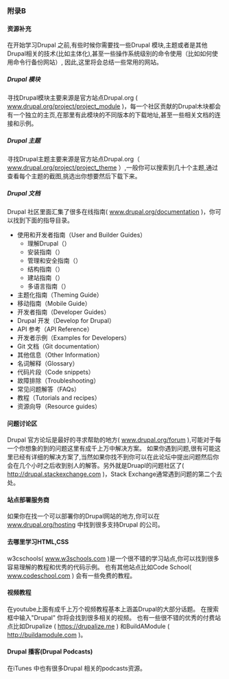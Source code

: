 ### 附录B

#### 资源补充
在开始学习Drupal 之前,有些时候你需要找一些Drupal 模块,主题或者是其他Drupal相关的技术(比如主体化),甚至一些操作系统级别的命令使用（比如如何使用命令行备份网站）, 因此,这里将会总结一些常用的网站。

##### Drupal 模块

寻找Drupal模块主要来源是官方站点Drupal.org ( www.drupal.org/project/project_module )，每一个社区贡献的Drupal木块都会有一个独立的主页,在那里有此模块的不同版本的下载地址,甚至一些相关文档的连接和示例。

##### Drupal 主题

寻找Drupal主题主要来源是官方站点Drupal.org（ www.drupal.org/project/project_theme ）,一般你可以搜索到几十个主题,通过查看每个主题的截图,挑选出你想要然后下载下来。

##### Drupal 文档

Drupal 社区里面汇集了很多在线指南( www.drupal.org/documentation )，你可以找到下面的指导目录。

* 使用和开发者指南（User and Builder Guides）
	* 理解Drupal（）
	* 安装指南（）
	* 管理和安全指南（）
	* 结构指南（）
	* 建站指南（）
	* 多语言指南（）
* 主题化指南（Theming Guide）
* 移动指南（Mobile Guide）
* 开发者指南（Developer Guides）
* Drupal 开发（Develop for Drupal）
* API 参考（API Reference）
* 开发者示例（Examples for Developers）
* Git 文档（Git documentation）
* 其他信息（Other Information）
* 名词解释（Glossary）
* 代码片段（Code snippets）
* 故障排除（Troubleshooting）
* 常见问题解答（FAQs）
* 教程（Tutorials and recipes）
* 资源向导（Resource guides）




#### 问题讨论区

Drupal 官方论坛是最好的寻求帮助的地方( www.drupal.org/forum ),可能对于每一个你想象的到的问题这里有成千上万中解决方案。 如果你遇到问题,很有可能这里已经有详细的解决方案了,当然如果你找不到你可以在此论坛中提出问题然后你会在几个小时之后收到别人的解答。另外就是Druapl的问题社区了( http://drupal.stackexchange.com )，Stack Exchange通常遇到问题的第二个去处。

#### 站点部署服务商

如果你在找一个可以部署你的Drupal网站的地方,你可以在 www.drupal.org/hosting 中找到很多支持Drupal 的公司。

#### 去哪里学习HTML,CSS

w3cschools( www.w3schools.com )是一个很不错的学习站点,你可以找到很多容易理解的教程和优秀的代码示例。 也有其他站点比如Code School( www.codeschool.com ) 会有一些免费的教程。

#### 视频教程

在youtube上面有成千上万个视频教程基本上涵盖Drupal的大部分话题。 在搜索框中输入"Drupal" 你将会找到很多相关的视频。 也有一些很不错的优秀的付费站点比如Drupalize ( https://drupalize.me ) 和BuildAModule ( http://buildamodule.com )。

#### Drupal 播客(Drupal Podcasts)

在iTunes 中也有很多Drupal 相关的podcasts资源。











































